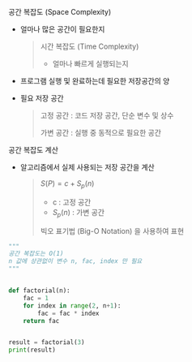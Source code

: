 공간 복잡도 (Space Complexity)

- 얼마나 많은 공간이 필요한지

  > 시간 복잡도 (Time Complexity)
  >
  > - 얼마나 빠르게 실행되는지

- 프로그램 실행 및 완료하는데 필요한 저장공간의 양

- 필요 저장 공간

  > 고정 공간 : 코드 저장 공간, 단순 변수 및 상수
  >
  > 가변 공간 : 실행 중 동적으로 필요한 공간



공간 복잡도 계산

- 알고리즘에서 실제 사용되는 저장 공간을 계산

  > $S(P) = c +S_p(n)$ 
  >
  > - c : 고정 공간
  > - $S_p(n)$ : 가변 공간
  >
  > 빅오 표기법 (Big-O Notation) 을 사용하여 표현



```python
"""
공간 복잡도는 O(1)
n 값에 상관없이 변수 n, fac, index 만 필요
"""


def factorial(n):
    fac = 1
    for index in range(2, n+1):
        fac = fac * index
    return fac


result = factorial(3)
print(result)
```

